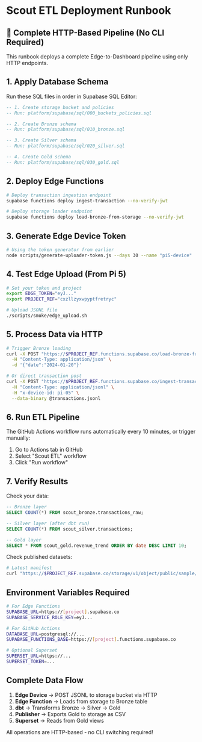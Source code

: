 # Scout ETL Deployment Runbook

## 🚀 Complete HTTP-Based Pipeline (No CLI Required)

This runbook deploys a complete Edge-to-Dashboard pipeline using only HTTP endpoints.

## 1. Apply Database Schema

Run these SQL files in order in Supabase SQL Editor:

```sql
-- 1. Create storage bucket and policies
-- Run: platform/supabase/sql/000_buckets_policies.sql

-- 2. Create Bronze schema
-- Run: platform/supabase/sql/010_bronze.sql

-- 3. Create Silver schema  
-- Run: platform/supabase/sql/020_silver.sql

-- 4. Create Gold schema
-- Run: platform/supabase/sql/030_gold.sql
```

## 2. Deploy Edge Functions

```bash
# Deploy transaction ingestion endpoint
supabase functions deploy ingest-transaction --no-verify-jwt

# Deploy storage loader endpoint
supabase functions deploy load-bronze-from-storage --no-verify-jwt
```

## 3. Generate Edge Device Token

```bash
# Using the token generator from earlier
node scripts/generate-uploader-token.js --days 30 --name "pi5-device"
```

## 4. Test Edge Upload (From Pi 5)

```bash
# Set your token and project
export EDGE_TOKEN="eyJ..."
export PROJECT_REF="cxzllzyxwpyptfretryc"

# Upload JSONL file
./scripts/smoke/edge_upload.sh
```

## 5. Process Data via HTTP

```bash
# Trigger Bronze loading
curl -X POST "https://$PROJECT_REF.functions.supabase.co/load-bronze-from-storage" \
  -H "Content-Type: application/json" \
  -d '{"date":"2024-01-20"}'

# Or direct transaction post
curl -X POST "https://$PROJECT_REF.functions.supabase.co/ingest-transaction" \
  -H "Content-Type: application/jsonl" \
  -H "x-device-id: pi-05" \
  --data-binary @transactions.jsonl
```

## 6. Run ETL Pipeline

The GitHub Actions workflow runs automatically every 10 minutes, or trigger manually:

1. Go to Actions tab in GitHub
2. Select "Scout ETL" workflow
3. Click "Run workflow"

## 7. Verify Results

Check your data:

```sql
-- Bronze layer
SELECT COUNT(*) FROM scout_bronze.transactions_raw;

-- Silver layer (after dbt run)
SELECT COUNT(*) FROM scout_silver.transactions;

-- Gold layer
SELECT * FROM scout_gold.revenue_trend ORDER BY date DESC LIMIT 10;
```

Check published datasets:

```bash
# Latest manifest
curl "https://$PROJECT_REF.supabase.co/storage/v1/object/public/sample/scout/v1/manifests/latest.json"
```

## Environment Variables Required

```bash
# For Edge Functions
SUPABASE_URL=https://[project].supabase.co
SUPABASE_SERVICE_ROLE_KEY=eyJ...

# For GitHub Actions
DATABASE_URL=postgresql://...
SUPABASE_FUNCTIONS_BASE=https://[project].functions.supabase.co

# Optional Superset
SUPERSET_URL=https://...
SUPERSET_TOKEN=...
```

## Complete Data Flow

1. **Edge Device** → POST JSONL to storage bucket via HTTP
2. **Edge Function** → Loads from storage to Bronze table
3. **dbt** → Transforms Bronze → Silver → Gold
4. **Publisher** → Exports Gold to storage as CSV
5. **Superset** → Reads from Gold views

All operations are HTTP-based - no CLI switching required!